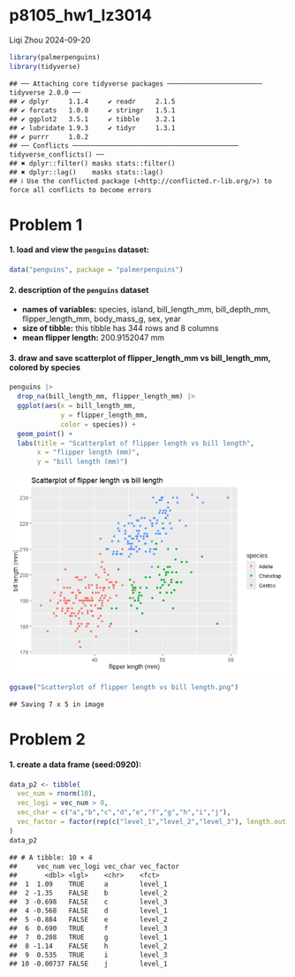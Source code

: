 p8105_hw1_lz3014
================
Liqi Zhou
2024-09-20

``` r
library(palmerpenguins)
library(tidyverse)
```

    ## ── Attaching core tidyverse packages ──────────────────────── tidyverse 2.0.0 ──
    ## ✔ dplyr     1.1.4     ✔ readr     2.1.5
    ## ✔ forcats   1.0.0     ✔ stringr   1.5.1
    ## ✔ ggplot2   3.5.1     ✔ tibble    3.2.1
    ## ✔ lubridate 1.9.3     ✔ tidyr     1.3.1
    ## ✔ purrr     1.0.2     
    ## ── Conflicts ────────────────────────────────────────── tidyverse_conflicts() ──
    ## ✖ dplyr::filter() masks stats::filter()
    ## ✖ dplyr::lag()    masks stats::lag()
    ## ℹ Use the conflicted package (<http://conflicted.r-lib.org/>) to force all conflicts to become errors

# Problem 1

#### 1. load and view the `penguins` dataset:

``` r
data("penguins", package = "palmerpenguins")
```

#### 2. description of the `penguins` dataset

- **names of variables:** species, island, bill_length_mm,
  bill_depth_mm, flipper_length_mm, body_mass_g, sex, year  
- **size of tibble:** this tibble has 344 rows and 8 columns  
- **mean flipper length:** 200.9152047 mm

#### 3. draw and save scatterplot of flipper_length_mm vs bill_length_mm, colored by species

``` r
penguins |>
  drop_na(bill_length_mm, flipper_length_mm) |>
  ggplot(aes(x = bill_length_mm, 
             y = flipper_length_mm, 
             color = species)) + 
  geom_point() + 
  labs(title = "Scatterplot of flipper length vs bill length", 
       x = "flipper length (mm)", 
       y = "bill length (mm)")
```

![](p8105_hw1_lz3014_files/figure-gfm/unnamed-chunk-3-1.png)<!-- -->

``` r
ggsave("Scatterplot of flipper length vs bill length.png")
```

    ## Saving 7 x 5 in image

# Problem 2

#### 1. create a data frame (seed:0920):

``` r
data_p2 <- tibble(
  vec_num = rnorm(10),
  vec_logi = vec_num > 0,
  vec_char = c("a","b","c","d","e","f","g","h","i","j"),
  vec_factor = factor(rep(c("level_1","level_2","level_3"), length.out = 10))
)
data_p2
```

    ## # A tibble: 10 × 4
    ##     vec_num vec_logi vec_char vec_factor
    ##       <dbl> <lgl>    <chr>    <fct>     
    ##  1  1.09    TRUE     a        level_1   
    ##  2 -1.35    FALSE    b        level_2   
    ##  3 -0.698   FALSE    c        level_3   
    ##  4 -0.568   FALSE    d        level_1   
    ##  5 -0.884   FALSE    e        level_2   
    ##  6  0.690   TRUE     f        level_3   
    ##  7  0.208   TRUE     g        level_1   
    ##  8 -1.14    FALSE    h        level_2   
    ##  9  0.535   TRUE     i        level_3   
    ## 10 -0.00737 FALSE    j        level_1
